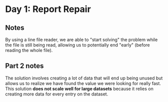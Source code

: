 # Day 1: Report Repair

## Notes

By using a line file reader, we are able to "start solving" the problem while the file is still being read, allowing us to potentially end "early" (before reading the whole file).

## Part 2 notes

The solution involves creating a lot of data that will end up being unused but allows us to realize we have found the value we were looking for really fast. This solution **does not scale well for large datasets** because it relies on creating more data for every entry on the dataset.
